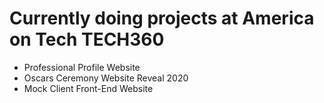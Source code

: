 # Currently doing projects at America on Tech TECH360
- Professional Profile Website
- Oscars Ceremony Website Reveal 2020
- Mock Client Front-End Website
